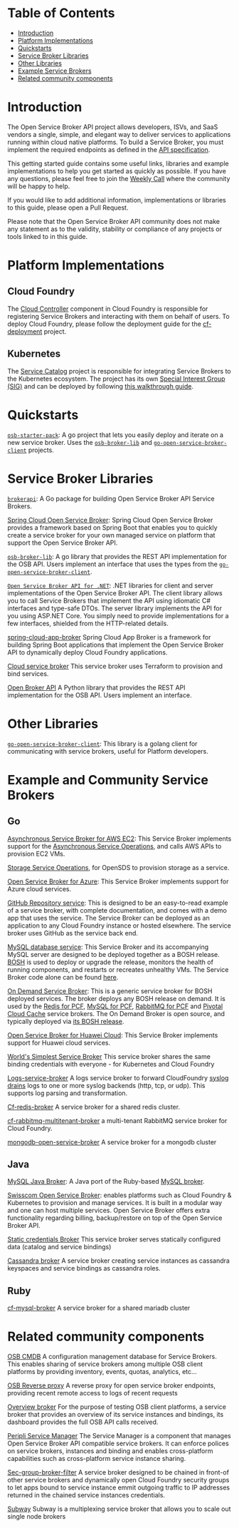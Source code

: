 # Table of Contents

- [Introduction](#introduction)
- [Platform Implementations](#platform-implementations)
- [Quickstarts](#quickstarts)
- [Service Broker Libraries](#service-broker-libraries)
- [Other Libraries](#other-libraries)
- [Example Service Brokers](#example-and-community-service-brokers)
- [Related community components](#related-community-components)

# Introduction

The Open Service Broker API project allows developers, ISVs, and SaaS vendors a
single, simple, and elegant way to deliver services to applications running
within cloud native platforms. To build a Service Broker, you must implement the
required endpoints as defined in the [API specification](spec.md).

This getting started guide contains some useful links, libraries and example
implementations to help you get started as quickly as possible. If you have
any questions, please feel free to join the
[Weekly Call](https://github.com/openservicebrokerapi/servicebroker/wiki/Weekly-Call)
where the community will be happy to help.

If you would like to add additional information, implementations or libraries to
this guide, please open a Pull Request.

Please note that the Open Service Broker API community does not make any
statement as to the validity, stability or compliance of any projects or tools
linked to in this guide.

# Platform Implementations

## Cloud Foundry

The [Cloud Controller](https://github.com/cloudfoundry/cloud_controller_ng)
component in Cloud Foundry is responsible for registering Service Brokers and
interacting with them on behalf of users. To deploy Cloud Foundry, please follow
the deployment guide for the
[cf-deployment](https://github.com/cloudfoundry/cf-deployment) project.

## Kubernetes

The [Service Catalog](https://github.com/kubernetes-incubator/service-catalog)
project is responsible for integrating Service Brokers to the Kubernetes
ecosystem. The project has its own
[Special Interest Group (SIG)](https://github.com/kubernetes/community/tree/master/sig-service-catalog)
and can be deployed by following
[this walkthrough guide](https://github.com/kubernetes-incubator/service-catalog/blob/master/docs/walkthrough.md).

# Quickstarts

[`osb-starter-pack`](https://github.com/pmorie/osb-starter-pack):
A go project that lets you easily deploy and iterate on a new service broker.
Uses the [`osb-broker-lib`](https://github.com/pmorie/osb-broker-lib) and
[`go-open-service-broker-client`](https://github.com/pmorie/go-open-service-broker-client)
projects.

# Service Broker Libraries

[`brokerapi`](https://github.com/pivotal-cf/brokerapi):
A Go package for building Open Service Broker API Service Brokers.

[Spring Cloud Open Service Broker](https://spring.io/projects/spring-cloud-open-service-broker):
Spring Cloud Open Service Broker provides a framework based on Spring Boot that
enables you to quickly create a service broker for your own managed service on
platform that support the Open Service Broker API.

[`osb-broker-lib`](https://github.com/pmorie/osb-broker-lib):
A go library that provides the REST API implementation for the OSB API. Users
implement an interface that uses the types from the
[`go-open-service-broker-client`](https://github.com/pmorie/go-open-service-broker-client).

[`Open Service Broker API for .NET`](https://github.com/AXOOM/OpenServiceBroker):
.NET libraries for client and server implementations of the Open Service Broker API. The client library allows you to call Service Brokers that implement the API using idiomatic C# interfaces and type-safe DTOs. The server library implements the API for you using ASP.NET Core. You simply need to provide implementations for a few interfaces, shielded from the HTTP-related details.

[spring-cloud-app-broker](https://github.com/spring-cloud/spring-cloud-app-broker)
Spring Cloud App Broker is a framework for building Spring Boot applications that implement the Open Service Broker API to dynamically deploy Cloud Foundry applications.

[Cloud service broker](https://github.com/pivotal/cloud-service-broker/)
This service broker uses Terraform to provision and bind services.

[Open Broker API](https://openbrokerapi.readthedocs.io/en/latest/)
A Python library that provides the REST API implementation for the OSB API. Users
implement an interface.

# Other Libraries

[`go-open-service-broker-client`](https://github.com/pmorie/go-open-service-broker-client):
This library is a golang client for communicating with service brokers,
useful for Platform developers.

# Example and Community Service Brokers

## Go

[Asynchronous Service Broker for AWS EC2](https://github.com/cloudfoundry-samples/go_service_broker):
This Service Broker implements support for the
[Asynchronous Service Operations](https://docs.cloudfoundry.org/services/api.html#asynchronous-operations),
and calls AWS APIs to provision EC2 VMs.

[Storage Service Operations](https://github.com/opensds/nbp/tree/master/service-broker),
for OpenSDS to provision storage as a service.

[Open Service Broker for Azure](https://github.com/Azure/open-service-broker-azure):
This Service Broker implements support for Azure cloud services.

[GitHub Repository service](https://github.com/cloudfoundry-samples/github-service-broker-ruby):
This is designed to be an easy-to-read example of a service broker, with
complete documentation, and comes with a demo app that uses the service.
The Service Broker can be deployed as an application to any Cloud Foundry instance
or hosted elsewhere. The service broker uses GitHub as the service back end.

[MySQL database service](https://github.com/cloudfoundry/cf-mysql-release):
This Service Broker and its accompanying MySQL server are designed to be deployed
together as a BOSH release. [BOSH](https://github.com/cloudfoundry/bosh) is
used to deploy or upgrade the release, monitors the health of running
components, and restarts or recreates unhealthy VMs. The Service Broker code alone
can be found [here](https://github.com/cloudfoundry/cf-mysql-broker).

[On Demand Service Broker](https://github.com/pivotal-cf/on-demand-service-broker):
This is a generic service broker for BOSH deployed services. The broker
deploys any BOSH release on demand. It is used by the
[Redis for PCF](https://www.cloudfoundry.org/the-foundry/redis-for-pcf/), 
[MySQL for PCF](https://pivotal.io/platform/services-marketplace/data-management/mysql), 
[RabbitMQ for PCF](https://www.cloudfoundry.org/the-foundry/rabbitmq-for-pcf/)
and 
[Pivotal Cloud Cache](https://pivotal.io/platform/services-marketplace/data-management/pivotal-cloud-cache) 
service brokers. The On Demand Broker is open source, and typically deployed via
[its BOSH release](https://github.com/pivotal-cf/on-demand-service-broker-release).

[Open Service Broker for Huawei Cloud](https://github.com/huaweicloud/huaweicloud-service-broker):
This Service Broker implements support for Huawei cloud services.

[World's Simplest Service Broker](https://github.com/cloudfoundry-community/worlds-simplest-service-broker) 
This service broker shares the same binding credentials with everyone - for Kubernetes and Cloud Foundry 

[Logs-service-broker](https://github.com/orange-cloudfoundry/logs-service-broker)
A logs service broker to forward CloudFoundry [syslog drains](https://github.com/openservicebrokerapi/servicebroker/blob/master/spec.md#log-drain) logs 
to one or more syslog backends (http, tcp, or udp). This supports log parsing and transformation. 

[Cf-redis-broker](https://github.com/pivotal-cf/cf-redis-broker/)
A service broker for a shared redis cluster.

[cf-rabbitmq-multitenant-broker](https://github.com/pivotal-cf/cf-rabbitmq-multitenant-broker-release/)
a multi-tenant RabbitMQ service broker for Cloud Foundry.

[mongodb-open-service-broker](https://github.com/orange-cloudfoundry/mongodb-boshrelease/tree/master/src/mongodb-open-service-broker)
A service broker for a mongodb cluster

## Java

[MySQL Java Broker](https://github.com/cloudfoundry-community/cf-mysql-java-broker):
A Java port of the Ruby-based
[MySQL broker](https://github.com/cloudfoundry/cf-mysql-broker).

[Swisscom Open Service Broker](https://github.com/swisscom/open-service-broker):
enables platforms such as Cloud Foundry & Kubernetes to provision and manage
services. It is built in a modular way and one can host multiple services.
Open Service Broker offers extra functionality regarding billing,
backup/restore on top of the Open Service Broker API.

[Static credentials Broker](https://github.com/orange-cloudfoundry/static-creds-broker/) 
This service broker serves statically configured data (catalog and service bindings)

[Cassandra broker](https://github.com/orange-cloudfoundry/cassandra-boshrelease/tree/master/src/cassandra-open-service-broker)
A service broker creating service instances as cassandra keyspaces and service bindings as cassandra roles.

## Ruby

[cf-mysql-broker](https://github.com/cloudfoundry-attic/cf-mysql-broker)
A service broker for a shared mariadb cluster

# Related community components

[OSB CMDB](https://github.com/orange-cloudfoundry/osb-cmdb)
A configuration management database for Service Brokers.  
This enables sharing of service brokers among multiple OSB client platforms by providing inventory, events, quotas, analytics, etc...

[OSB Reverse proxy](https://github.com/orange-cloudfoundry/osb-reverse-proxy)
A reverse proxy for open service broker endpoints, providing recent remote access to logs of recent requests 

[Overview broker](https://github.com/cloudfoundry/overview-broker)
For the purpose of testing OSB client platforms, a service broker that provides an overview of its 
service instances and bindings, its dashboard provides the full OSB API calls received.  

[Peripli Service Manager](https://peripli.github.io/)
The Service Manager is a component that manages Open Service Broker API compatible service brokers. 
It can enforce polices on service brokers, instances and binding and enables cross-platform capabilities such as cross-platform service instance sharing.

[Sec-group-broker-filter](https://github.com/orange-cloudfoundry/sec-group-broker-filter)
A service broker designed to be chained in front-of other service brokers and dynamically open Cloud Foundry security groups 
to let apps bound to service instance emmit outgoing traffic to IP addresses returned in the chained service instances credentials.

[Subway](https://github.com/cloudfoundry-community/cf-subway)
Subway is a multiplexing service broker that allows you to scale out single node brokers 

